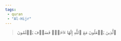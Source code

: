 ```yaml
---
tags: 
 - quran 
 - "Al-Hijr"
---
```


> ٱلَّذِينَ يَجۡعَلُونَ مَعَ ٱللَّهِ إِلَٰهًا ءَاخَرَۚ فَسَوۡفَ يَعۡلَمُونَ
